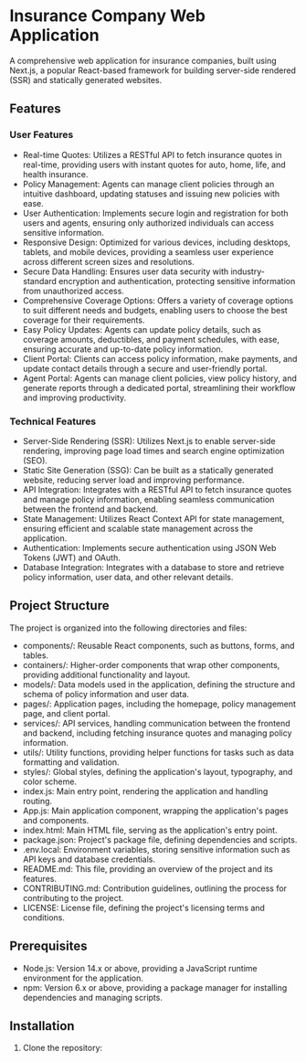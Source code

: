 # Insurance Company Web Application

A comprehensive web application for insurance companies, built using Next.js, a popular React-based framework for building server-side rendered (SSR) and statically generated websites.

## Features

### User Features

*   Real-time Quotes: Utilizes a RESTful API to fetch insurance quotes in real-time, providing users with instant quotes for auto, home, life, and health insurance.
*   Policy Management: Agents can manage client policies through an intuitive dashboard, updating statuses and issuing new policies with ease.
*   User Authentication: Implements secure login and registration for both users and agents, ensuring only authorized individuals can access sensitive information.
*   Responsive Design: Optimized for various devices, including desktops, tablets, and mobile devices, providing a seamless user experience across different screen sizes and resolutions.
*   Secure Data Handling: Ensures user data security with industry-standard encryption and authentication, protecting sensitive information from unauthorized access.
*   Comprehensive Coverage Options: Offers a variety of coverage options to suit different needs and budgets, enabling users to choose the best coverage for their requirements.
*   Easy Policy Updates: Agents can update policy details, such as coverage amounts, deductibles, and payment schedules, with ease, ensuring accurate and up-to-date policy information.
*   Client Portal: Clients can access policy information, make payments, and update contact details through a secure and user-friendly portal.
*   Agent Portal: Agents can manage client policies, view policy history, and generate reports through a dedicated portal, streamlining their workflow and improving productivity.

### Technical Features

*   Server-Side Rendering (SSR): Utilizes Next.js to enable server-side rendering, improving page load times and search engine optimization (SEO).
*   Static Site Generation (SSG): Can be built as a statically generated website, reducing server load and improving performance.
*   API Integration: Integrates with a RESTful API to fetch insurance quotes and manage policy information, enabling seamless communication between the frontend and backend.
*   State Management: Utilizes React Context API for state management, ensuring efficient and scalable state management across the application.
*   Authentication: Implements secure authentication using JSON Web Tokens (JWT) and OAuth.
*   Database Integration: Integrates with a database to store and retrieve policy information, user data, and other relevant details.

## Project Structure

The project is organized into the following directories and files:

*   components/: Reusable React components, such as buttons, forms, and tables.
*   containers/: Higher-order components that wrap other components, providing additional functionality and layout.
*   models/: Data models used in the application, defining the structure and schema of policy information and user data.
*   pages/: Application pages, including the homepage, policy management page, and client portal.
*   services/: API services, handling communication between the frontend and backend, including fetching insurance quotes and managing policy information.
*   utils/: Utility functions, providing helper functions for tasks such as data formatting and validation.
*   styles/: Global styles, defining the application's layout, typography, and color scheme.
*   index.js: Main entry point, rendering the application and handling routing.
*   App.js: Main application component, wrapping the application's pages and components.
*   index.html: Main HTML file, serving as the application's entry point.
*   package.json: Project's package file, defining dependencies and scripts.
*   .env.local: Environment variables, storing sensitive information such as API keys and database credentials.
*   README.md: This file, providing an overview of the project and its features.
*   CONTRIBUTING.md: Contribution guidelines, outlining the process for contributing to the project.
*   LICENSE: License file, defining the project's licensing terms and conditions.

## Prerequisites

*   Node.js: Version 14.x or above, providing a JavaScript runtime environment for the application.
*   npm: Version 6.x or above, providing a package manager for installing dependencies and managing scripts.

## Installation

1.  Clone the repository:

    
